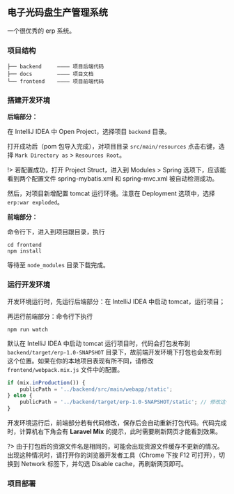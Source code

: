 ## 电子光码盘生产管理系统

一个很优秀的 erp 系统。

### 项目结构

```shell
├── backend		———— 项目后端代码
├── docs		———— 项目文档
└── frontend	———— 项目前端代码
```

### 搭建开发环境

**后端部分：**

在 IntelliJ IDEA 中 Open Project，选择项目 `backend` 目录。

打开成功后（pom 包导入完成），对项目目录 `src/main/resources` 点击右键，选择 `Mark Directory as` > `Resources Root`。

!> 若配置成功，打开 Project Struct，进入到 Modules > Spring 选项下，应该能看到两个配置文件 spring-mybatis.xml 和 spring-mvc.xml 被自动检测成功。

然后，对项目新增配置 tomcat 运行环境。注意在 Deployment 选项中，选择 `erp:war exploded`。

**前端部分：**

命令行下，进入到项目跟目录，执行

```shell
cd frontend
npm install
```

等待至 `node_modules` 目录下载完成。

### 运行开发环境

开发环境运行时，先运行后端部分：在 IntelliJ IDEA 中启动 tomcat，运行项目；

再运行前端部分：命令行下执行

```shell
npm run watch
```

默认在 IntelliJ IDEA 中启动 tomcat 运行项目时，代码会打包发布到 `backend/target/erp-1.0-SNAPSHOT` 目录下，故前端开发环境下打包也会发布到这个位置。如果在你的本地项目表现有所不同，请修改 `frontend/webpack.mix.js` 文件中的配置。

```javascript
if (mix.inProduction()) {
	publicPath = '../backend/src/main/webapp/static';
} else {
	publicPath = '../backend/target/erp-1.0-SNAPSHOT/static'; // 修改这一行
}
```

开发环境运行后，前端部分若有代码修改，保存后会自动重新打包代码。代码完成时，计算机右下角会有 **Laravel Mix** 的提示，此时需要刷新网页才能看到效果。

?> 由于打包后的资源文件名是相同的，可能会出现资源文件缓存不更新的情况。出现这种情况时，请打开你的浏览器开发者工具（Chrome 下按 F12 可打开），切换到 Network 标签下，并勾选 Disable cache，再刷新网页即可。

### 项目部署



